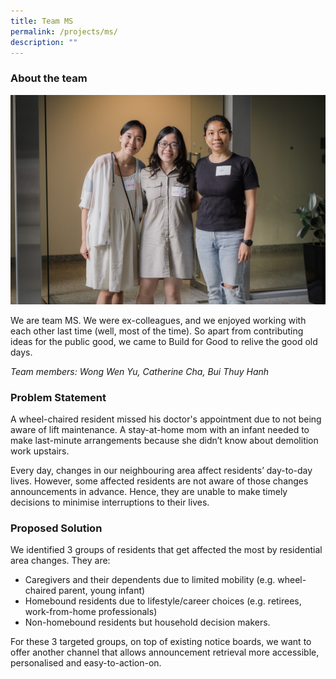 ```yaml
---
title: Team MS
permalink: /projects/ms/
description: ""
---
```

### About the team

![](/images/msteam.jpeg)

We are team MS. We were ex-colleagues, and we enjoyed working with each other last time (well, most of the time). So apart from contributing ideas for the public good, we came to Build for Good to relive the good old days.

*Team members: Wong Wen Yu, Catherine Cha, Bui Thuy Hanh*

### Problem Statement

A wheel-chaired resident missed his doctor's appointment due to not being aware of lift maintenance. A stay-at-home mom with an infant needed to make last-minute arrangements because she didn’t know about demolition work upstairs.

Every day, changes in our neighbouring area affect residents’ day-to-day lives. However, some affected residents are not aware of those changes announcements in advance. Hence, they are unable to make timely decisions to minimise interruptions to their lives.

### Proposed Solution

We identified 3 groups of residents that get affected the most by residential area changes. They are:

*  Caregivers and their dependents due to limited mobility (e.g. wheel-chaired parent, young infant)
*  Homebound residents due to lifestyle/career choices (e.g. retirees, work-from-home professionals)
*  Non-homebound residents but household decision makers.

For these 3 targeted groups, on top of existing notice boards, we want to offer another channel that allows announcement retrieval more accessible, personalised and easy-to-action-on.